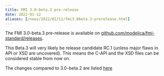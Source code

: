 ```yaml
---
title: FMI 3.0-beta.3 pre-release
date: 2022-01-12
aliases: [/news/2022/01/12/fmi3.0beta.3-prerelease.html]
---
```


The FMI 3.0-beta.3 pre-release is available on [github.com/modelica/fmi-standard/releases](https://github.com/modelica/fmi-standard/releases).

This Beta.3 will very likely be release candidate RC.1 (unless major flaws in API or XSD are uncovered).
This means the C-API and the XSD files can be considered stable from now on.

The changes compared to 3.0-beta.2 are listed [here](https://github.com/modelica/fmi-standard/releases/tag/v3.0-beta.3)
